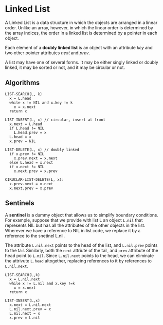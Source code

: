 # Linked List

A Linked List is a data structure in which the objects are arranged in a linear order. Unlike an array, however, in which the linear order is determined by the array indices, the order in a linked list is determined by a pointer in each object.

Each element of a __doubly linked list__ is an object with an attribute _key_ and two other pointer attributes _next_ and _prev_.

A list may have one of several forms. It may be either singly linked or doubly linked, it may be sorted or not, and it may be circular or not.

## Algorithms

```
LIST-SEARCH(L, k)
  x = L.head
  while x != NIL and x.key != k
    x = x.next
  return x

LIST-INSERT(L, x) // circular, insert at front
  x.next = L.head
  if L.head != NIL
    L.head.prev = x
  L.head = x
  x.prev = NIL

LIST-DELETE(L, x) // doubly linked
  if x.prev != NIL
    x.prev.next = x.next
  else L.head = x.next
  if x.next != NIL
    x.next.prev = x.prev

CIRUCLAR-LIST-DELETE(L, x):
  x.prev.next = x.next
  x.next.prev = x.prev
```

## Sentinels

A __sentinel__ is a dummy object that allows us to simplify boundary conditions. For example, suppose that we provide with list L an object `L.nil` that represents NIL but has all the attributes of the other objects in the list. Wherever we have a reference to NIL in list code, we replace it by a reference to the snetinel L.nil.

The attribute `L.nil.next` points to the head of the list, and `L.nil.prev` points to the tail. Similarly, both the `next` attriute of the tail, and `prev` attribute of the head point to `L.nil`. Since `L.nil.next` points to the head, we can eliminate the attrivute `L.head` altogether, replacing references to it by references to `L.nil.next`.

```
LIST-SEARCH(L,k)
  x = L.nil.next
  while x != L.nil and x.key !=k
    x = x.next
  return x

LIST-INSERT(L,x)
  x.next = L.nil.next
  L.nil.next.prev = x
  L.nil.next = x
  x.prev = L.nil
```

